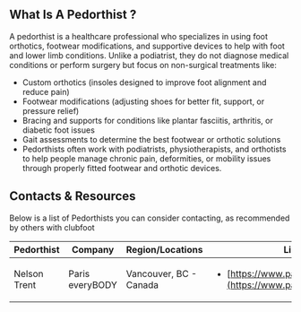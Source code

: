 ## What Is A Pedorthist ?
A pedorthist is a healthcare professional who specializes in using foot orthotics, footwear modifications, and supportive devices to help with foot and lower limb conditions. Unlike a podiatrist, they do not diagnose medical conditions or perform surgery but focus on non-surgical treatments like:

* Custom orthotics (insoles designed to improve foot alignment and reduce pain)
* Footwear modifications (adjusting shoes for better fit, support, or pressure relief)
* Bracing and supports for conditions like plantar fasciitis, arthritis, or diabetic foot issues
* Gait assessments to determine the best footwear or orthotic solutions
* Pedorthists often work with podiatrists, physiotherapists, and orthotists to help people manage chronic pain, deformities, or mobility issues through properly fitted footwear and orthotic devices.


## Contacts & Resources
Below is a list of Pedorthists you can consider contacting, as recommended by others with clubfoot

| Pedorthist | Company | Region/Locations | Links
| ---------- | ------- | ---------------- | --------
| Nelson Trent | Paris everyBODY | Vancouver, BC - Canada | <ul><li>[https://www.pariseverybody.com/](https://www.pariseverybody.com/)</li></ul>